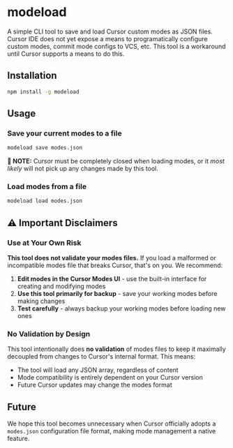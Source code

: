 # modeload

A simple CLI tool to save and load Cursor custom modes as JSON files. Cursor IDE does not yet expose a means to programatically configure custom modes, commit mode configs to VCS, etc. This tool is a workaround until Cursor supports a means to do this.

## Installation

```bash
npm install -g modeload
```

## Usage

### Save your current modes to a file
```bash
modeload save modes.json
```

**👀 NOTE:** Cursor must be completely closed when loading modes, or it _most likely_ will not pick up any changes made by this tool.


### Load modes from a file
```bash
modeload load modes.json
```


## ⚠️ Important Disclaimers

### Use at Your Own Risk
**This tool does not validate your modes files.** If you load a malformed or incompatible modes file that breaks Cursor, that's on you. We recommend:

1. **Edit modes in the Cursor Modes UI** - use the built-in interface for creating and modifying modes
2. **Use this tool primarily for backup** - save your working modes before making changes
3. **Test carefully** - always backup your working modes before loading new ones

### No Validation by Design
This tool intentionally does **no validation** of modes files to keep it maximally decoupled from changes to Cursor's internal format. This means:

- The tool will load any JSON array, regardless of content
- Mode compatibility is entirely dependent on your Cursor version
- Future Cursor updates may change the modes format


## Future

We hope this tool becomes unnecessary when Cursor officially adopts a `modes.json` configuration file format, making mode management a native feature.
